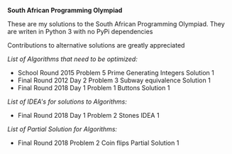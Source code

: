__South African Programming Olympiad__

These are my solutions to the South African Programming Olympiad.
They are writen in Python 3 with no PyPi dependencies

Contributions to alternative solutions are greatly appreciated

*List of Algorithms that need to be optimized:*
- School Round 2015 Problem 5 Prime Generating Integers Solution 1
- Final Round 2012 Day 2 Problem 3 Subway equivalence Solution 1
- Final Round 2018 Day 1 Problem 1 Buttons Solution 1

*List of IDEA's for solutions to Algorithms:*
- Final Round 2018 Day 1 Problem 2 Stones IDEA 1

*List of Partial Solution for Algorithms:*
- Final Round 2018 Problem 2 Coin flips Partial Solution 1